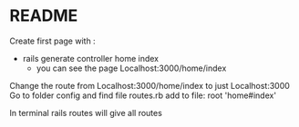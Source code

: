 # README

Create first page with :

- rails generate controller home index
  - you can see the page Localhost:3000/home/index

Change the route from Localhost:3000/home/index to just Localhost:3000
Go to folder config and find file routes.rb
add to file: root 'home#index'

In terminal
rails routes will give all routes
